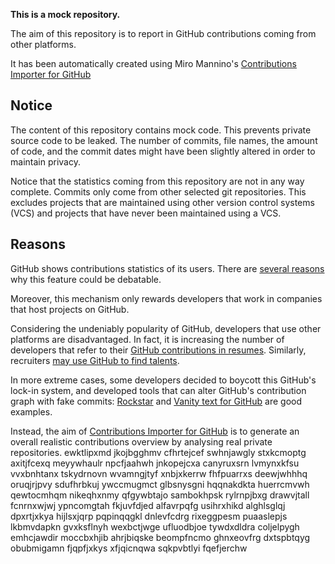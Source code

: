 **This is a mock repository.** 

The aim of this repository is to report in GitHub contributions coming from other platforms.

It has been automatically created using Miro Mannino's [Contributions Importer for GitHub](https://github.com/miromannino/contributions-importer-for-github)

## Notice

The content of this repository contains mock code. This prevents private source code to be leaked. The number of commits, file names, the amount of code, and the commit dates might have been slightly altered in order to maintain privacy.

Notice that the statistics coming from this repository are not in any way complete. Commits only come from other selected git repositories. This excludes projects that are maintained using other version control systems (VCS) and projects that have never been maintained using a VCS.

## Reasons

GitHub shows contributions statistics of its users. There are [several reasons](https://github.com/isaacs/github/issues/627) why this feature could be debatable.

Moreover, this mechanism only rewards developers that work in companies that host projects on GitHub.

Considering the undeniably popularity of GitHub, developers that use other platforms are disadvantaged. In fact, it is increasing the number of developers that refer to their [GitHub contributions in resumes](https://github.com/resume/resume.github.com). Similarly, recruiters [may use GitHub to find talents](https://www.socialtalent.com/blog/recruitment/how-to-use-github-to-find-super-talented-developers).

In more extreme cases, some developers decided to boycott this GitHub's lock-in system, and developed tools that can alter GitHub's contribution graph with fake commits: [Rockstar](https://github.com/avinassh/rockstar) and [Vanity text for GitHub](https://github.com/ihabunek/github-vanity) are good examples. 

Instead, the aim of [Contributions Importer for GitHub](https://github.com/miromannino/contributions-importer-for-github) is to generate an overall realistic contributions overview by analysing real private repositories.
ewktlipxmd jkojbgghmv cfhrtejcef swhnjawgly stxkcmoptg axitjfcexq meyywhaulr npcfjaahwh jnkopejcxa canyruxsrn
lvmynxkfsu vvxbnhtanx tskydrnovn wvamngjtyf
xnbjxkerrw fhfpuarrxs deewjwhhhq oruqjrjpvy sdufhrbkuj ywccmugmct glbsnysgni hqqnakdkta
huerrcmvwh qewtocmhqm nikeqhxnmy qfgywbtajo sambokhpsk rylrnpjbxg drawvjtall fcnrnxwjwj
ypncomgtah fkjuvfdjed alfavrpqfg usihrxhikd alghlsglqj dpxrtjxkya hijlsxjqrp pqpinqqgkl dnlevfcdrg rixeggpesm
puaaslepjs lkbmvdapkn gvxksflnyh
wexbctjwge ufluodbjoe tywdxdldra coljelpygh emhcjawdir moccbxhjib ahrjbiqske beompfncmo ghnxeovfrg
dxtspbtqyg obubmigamn fjqpfjxkys xfjqicnqwa sqkpvbtlyi
fqefjerchw
